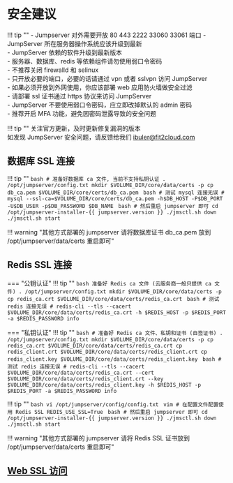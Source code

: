 # 安全建议

!!! tip ""
    - Jumpserver 对外需要开放 80 443 2222 33060 33061 端口
    - JumpServer 所在服务器操作系统应该升级到最新  
    - JumpServer 依赖的软件升级到最新版本  
    - 服务器、数据库、redis 等依赖组件请勿使用弱口令密码  
    - 不推荐关闭 firewalld 和 selinux  
    - 只开放必要的端口，必要的话请通过 vpn 或者 sslvpn 访问 JumpServer  
    - 如果必须开放到外网使用，你应该部署 web 应用防火墙做安全过滤  
    - 请部署 ssl 证书通过 https 协议来访问 JumpServer  
    - JumpServer 不要使用弱口令密码，应立即改掉默认的 admin 密码  
    - 推荐开启 MFA 功能，避免因密码泄露导致的安全问题

!!! tip ""
    关注官方更新，及时更新修复漏洞的版本  
    如发现 JumpServer 安全问题，请反馈给我们 ibuler@fit2cloud.com

## 数据库 SSL 连接

!!! tip ""
    ```bash
    # 准备好数据库 ca 文件, 当前不支持私钥认证
    . /opt/jumpserver/config.txt
    mkdir $VOLUME_DIR/core/data/certs -p
    cp db_ca.pem $VOLUME_DIR/core/certs/db_ca.pem
    ```
    ```bash
    # 测试 mysql 连接无误
    # mysql --ssl-ca=$VOLUME_DIR/core/certs/db_ca.pem -h$DB_HOST -P$DB_PORT -U$DB_USER -p$DB_PASSWORD $DB_NAME
    ```
    ```bash
    # 然后重启 jumpserver 即可
    cd /opt/jumpserver-installer-{{ jumpserver.version }}
    ./jmsctl.sh down
    ./jmsctl.sh start
    ```

!!! warning "其他方式部署的 jumpserver 请将数据库证书 db_ca.pem 放到 /opt/jumpserver/data/certs 重启即可"

## Redis SSL 连接

=== "公钥认证"
    !!! tip ""
        ```bash
        准备好 Redis ca 文件 (云服务商一般只提供 ca 文件)
        . /opt/jumpserver/config.txt
        mkdir $VOLUME_DIR/core/data/certs -p
        cp redis_ca.crt $VOLUME_DIR/core/data/certs/redis_ca.crt
        ```
        ```bash
        # 测试 redis 连接无误
        # redis-cli --tls --cacert $VOLUME_DIR/core/data/certs/redis_ca.crt -h $REDIS_HOST -p $REDIS_PORT -a $REDIS_PASSWORD info
        ```

=== "私钥认证"
    !!! tip ""
        ```bash
        # 准备好 Redis ca 文件、私钥和证书 (自签证书)
        . /opt/jumpserver/config.txt
        mkdir $VOLUME_DIR/core/data/certs -p
        cp redis_ca.crt $VOLUME_DIR/core/data/certs/redis_ca.crt
        cp redis_client.crt $VOLUME_DIR/core/data/certs/redis_client.crt
        cp redis_client.key $VOLUME_DIR/core/data/certs/redis_client.key
        ```
        ```bash
        # 测试 redis 连接无误
        # redis-cli --tls --cacert $VOLUME_DIR/core/data/certs/redis_ca.crt --cert $VOLUME_DIR/core/data/certs/redis_client.crt --key $VOLUME_DIR/core/data/certs/redis_client.key -h $REDIS_HOST -p $REDIS_PORT -a $REDIS_PASSWORD info
        ```

!!! tip ""
    ```bash
    vi /opt/jumpserver/config/config.txt
    ```
    ```vim
    # 在配置文件配置使用 Redis SSL
    REDIS_USE_SSL=True
    ```
    ```bash
    # 然后重启 jumpserver 即可
    cd /opt/jumpserver-installer-{{ jumpserver.version }}
    ./jmsctl.sh down
    ./jmsctl.sh start
    ```

!!! warning "其他方式部署的 jumpserver 请将 Redis SSL 证书放到 /opt/jumpserver/data/certs 重启即可"

## [Web SSL 访问](../../admin-guide/proxy/)
